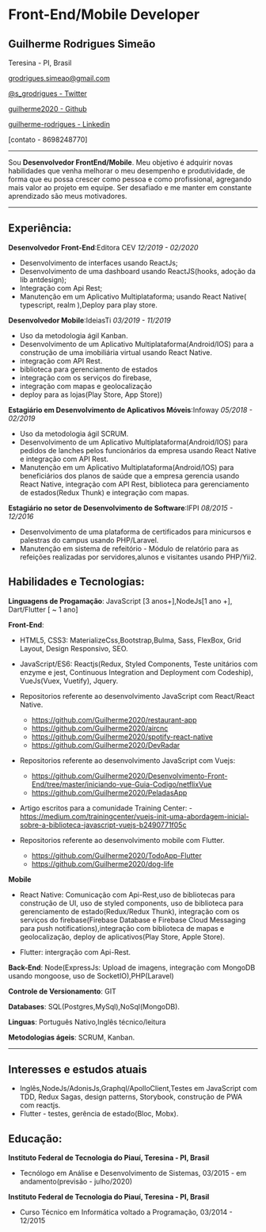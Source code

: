 # Front-End/Mobile Developer

## Guilherme Rodrigues Simeão

Teresina - PI, Brasil

[ grodrigues.simeao@gmail.com](mailto:grodrigues.simeao@gmail.com)

[ @s_grodrigues - Twitter](https://twitter.com/s_grodrigues)

[ guilherme2020 - Github](https://github.com/Guilherme2020)

[guilherme-rodrigues - Linkedin](https://www.linkedin.com/in/guilherme-rodrigues-1b9ab0109/)

[contato - 8698248770]

---

Sou **Desenvolvedor FrontEnd/Mobile**. Meu objetivo é adquirir novas habilidades que venha melhorar o meu desempenho e produtividade, de forma que eu possa crescer como pessoa e como profissional, agregando mais valor ao projeto em equipe. Ser desafiado e me manter em constante aprendizado são meus motivadores.

---

## Experiência:

**Desenvolvedor Front-End**:Editora CEV _12/2019 - 02/2020_

- Desenvolvimento de interfaces usando ReactJs;
- Desenvolvimento de uma dashboard usando ReactJS(hooks, adoção da lib antdesign);
- Integração com Api Rest;
- Manutenção em um Aplicativo Multiplataforma; usando React Native( typescript, realm ),Deploy para play store.

**Desenvolvedor Mobile**:IdeiasTi _03/2019 - 11/2019_

- Uso da metodologia ágil Kanban.
- Desenvolvimento de um Aplicativo Multiplataforma(Android/IOS) para a construção de uma imobiliária virtual usando React Native.
- integração com API Rest.
- biblioteca para gerenciamento de estados
- integração com os serviços do firebase,
- integração com mapas e geolocalização
- deploy para as lojas(Play Store, App Store))

**Estagiário em Desenvolvimento de Aplicativos Móveis**:Infoway _05/2018 - 02/2019_

- Uso da metodologia ágil SCRUM.
- Desenvolvimento de um Aplicativo Multiplataforma(Android/IOS) para pedidos de lanches pelos funcionários da empresa usando React Native e integração com API Rest.
- Manutenção em um Aplicativo Multiplataforma(Android/IOS) para beneficiários dos planos de saúde que a empresa gerencia usando React Native, integração com API Rest, biblioteca para gerenciamento de estados(Redux Thunk) e integração com mapas.

**Estagiário no setor de Desenvolvimento de Software**:IFPI _08/2015 - 12/2016_

- Desenvolvimento de uma plataforma de certificados para minicursos e palestras do campus usando PHP/Laravel.
- Manutenção em sistema de refeitório - Módulo de relatório para as refeições realizadas por servidores,alunos e visitantes usando PHP/Yii2.

## Habilidades e Tecnologias:

**Linguagens de Progamação**: JavaScript [3 anos+],NodeJs[1 ano +], Dart/Flutter [ ~ 1 ano]

**Front-End**:

- HTML5, CSS3: MaterializeCss,Bootstrap,Bulma, Sass, FlexBox, Grid Layout, Design Responsivo, SEO.
- JavaScript/ES6: Reactjs(Redux, Styled Components, Teste unitários com enzyme e jest, Continuous Integration and Deployment com Codeship), VueJs(Vuex, Vuetify), Jquery.
- Repositorios referente ao desenvolvimento JavaScript com React/React Native.

  - https://github.com/Guilherme2020/restaurant-app
  - https://github.com/Guilherme2020/aircnc
  - https://github.com/Guilherme2020/spotify-react-native
  - https://github.com/Guilherme2020/DevRadar

- Repositorios referente ao desenvolvimento JavaScript com Vuejs:
  - https://github.com/Guilherme2020/Desenvolvimento-Front-End/tree/master/iniciando-vue-Guia-Codigo/netflixVue
  - https://github.com/Guilherme2020/PeladasApp
- Artigo escritos para a comunidade Training Center: - https://medium.com/trainingcenter/vuejs-init-uma-abordagem-inicial-sobre-a-biblioteca-javascript-vuejs-b2490771f05c

- Repositorios referente ao desenvolvimento mobile com Flutter.
  - https://github.com/Guilherme2020/TodoApp-Flutter
  - https://github.com/Guilherme2020/dog-life

**Mobile**

- React Native: Comunicação com Api-Rest,uso de bibliotecas para construção de UI, uso de styled components, uso de biblioteca para gerenciamento de estado(Redux/Redux Thunk), integração com os serviços do firebase(Firebase Database e Firebase Cloud Messaging para push notifications),integração com biblioteca de mapas e geolocalização, deploy de aplicativos(Play Store, Apple Store).

- Flutter: intergração com Api-Rest.

**Back-End**: Node(ExpressJs: Upload de imagens, integração com MongoDB usando mongoose, uso de SocketIO),PHP(Laravel)

**Controle de Versionamento**: GIT

**Databases**: SQL(Postgres,MySql),NoSql(MongoDB).

**Linguas**: Português Nativo,Inglês técnico/leitura

**Metodologias ágeis**: SCRUM, Kanban.

---

## Interesses e estudos atuais

- Inglês,NodeJs/AdonisJs,Graphql/ApolloClient,Testes em JavaScript com TDD, Redux Sagas, design patterns, Storybook, construção de PWA com reactjs.
- Flutter - testes, gerência de estado(Bloc, Mobx).

## Educação:

**Instituto Federal de Tecnologia do Piauí, Teresina - PI, Brasil**

- Tecnólogo em Análise e Desenvolvimento de Sistemas, 03/2015 - em andamento(previsão - julho/2020)

**Instituto Federal de Tecnologia do Piauí, Teresina - PI, Brasil**

- Curso Técnico em Informática voltado a Programação, 03/2014 - 12/2015
